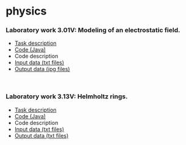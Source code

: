 # physics

<h3>Laboratory work 3.01V: Modeling of an electrostatic field.</h3>
<ul>
  <li><a href = "https://github.com/annchous/physics/blob/master/lab3.01V/lab3.01V.pdf">Task description</a></li>
  <li><a href = "https://github.com/annchous/physics/blob/master/lab3.01V/code/src/Main.java">Code (Java)</a></li>
  <li>Code description</li>
  <li><a href = "https://github.com/annchous/physics/tree/master/lab3.01V/data">Input data (txt files)</a></li>
  <li><a href = "https://github.com/annchous/physics/tree/master/lab3.01V/pics">Output data (jpg files)</a></li>
</ul>
<br>
<h3>Laboratory work 3.13V: Helmholtz rings.</h3>
<ul>
  <li><a href = "">Task description</a></li>
  <li><a href = "">Code (Java)</a></li>
  <li>Code description</li>
  <li><a href = "https://github.com/annchous/physics/tree/master/lab3.13V/data">Input data (txt files)</a></li>
  <li><a href = "">Output data (txt files)</a></li>
</ul>
